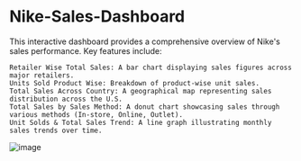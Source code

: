 # Nike-Sales-Dashboard

This interactive dashboard provides a comprehensive overview of Nike's sales performance. Key features include:

    Retailer Wise Total Sales: A bar chart displaying sales figures across major retailers.
    Units Sold Product Wise: Breakdown of product-wise unit sales.
    Total Sales Across Country: A geographical map representing sales distribution across the U.S.
    Total Sales by Sales Method: A donut chart showcasing sales through various methods (In-store, Online, Outlet).
    Unit Solds & Total Sales Trend: A line graph illustrating monthly sales trends over time.
![image](https://github.com/user-attachments/assets/ab1d78ae-776a-490b-971f-5c04efe7b734)
